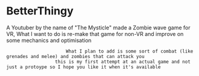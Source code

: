 # BetterThingy
A Youtuber by the name of "The Mysticle" made a Zombie wave game for VR, What I want to do is re-make that game for non-VR and improve on some mechanics and optimisation



                          What I plan to add is some sort of combat (like grenades and melee) and zombies that can attack you
                      this is my first attempt at an actual game and not just a protoype so I hope you like it when it's available

